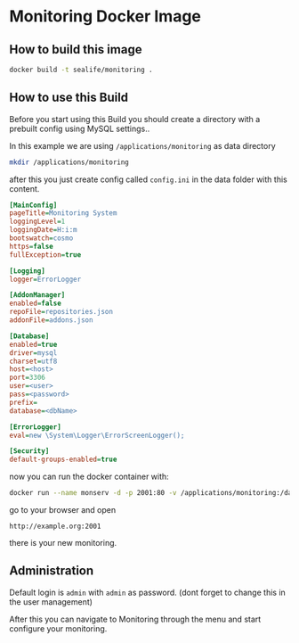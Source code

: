 # Monitoring Docker Image

## How to build this image

```bash
docker build -t sealife/monitoring .
```

## How to use this Build

Before you start using this Build you should create a directory with a prebuilt config using MySQL settings..

In this example we are using ``/applications/monitoring`` as data directory


```bash
mkdir /applications/monitoring
```

after this you just create config called ``config.ini`` in the data folder with this content.

```ini
[MainConfig]
pageTitle=Monitoring System
loggingLevel=1
loggingDate=H:i:m
bootswatch=cosmo
https=false
fullException=true

[Logging]
logger=ErrorLogger

[AddonManager]
enabled=false
repoFile=repositories.json
addonFile=addons.json

[Database]
enabled=true
driver=mysql
charset=utf8
host=<host>
port=3306
user=<user>
pass=<password>
prefix=
database=<dbName>

[ErrorLogger]
eval=new \System\Logger\ErrorScreenLogger();

[Security]
default-groups-enabled=true
```

now you can run the docker container with:

```bash
docker run --name monserv -d -p 2001:80 -v /applications/monitoring:/data sealife/monitoring
```

go to your browser and open

```
http://example.org:2001
```

there is your new monitoring.

## Administration

Default login is ``admin`` with ``admin`` as password. (dont forget to change this in the user management)

After this you can navigate to Monitoring through the menu and start configure your monitoring.
